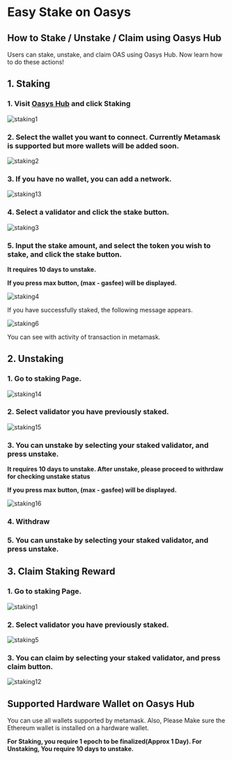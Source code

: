 # Easy Stake on Oasys


## How to Stake / Unstake / Claim using Oasys Hub

Users can stake, unstake, and claim OAS using Oasys Hub. Now learn how to do these actions!


## 1. Staking

### 1. Visit [Oasys Hub](https://hub.oasys.games/) and click Staking

![staking1](/img/docs/techdocs/oasys-hub/staking_page.png)

### 2. Select the wallet you want to connect. Currently Metamask is supported but more wallets will be added soon.

![staking2](/img/docs/techdocs/oasys-hub/switch_network.png)

### 3. If you have no wallet, you can add a network.

![staking13](/img/docs/techdocs/oasys-hub/add_network.png)

### 4. Select a validator and click the stake button.

![staking3](/img/docs/techdocs/oasys-hub/staking_stake.png)

### 5. Input the stake amount, and select the token you wish to stake, and click the stake button.

**It requires 10 days to unstake.**

**If you press max button, (max - gasfee) will be displayed.**

![staking4](/img/docs/techdocs/oasys-hub/stake.png)

If you have successfully staked, the following message appears.

![staking6](/img/docs/techdocs/oasys-hub/success.png)

You can see with activity of transaction in metamask.

## 2. Unstaking

### 1. Go to staking Page.

![staking14](/img/docs/techdocs/oasys-hub/staking_page.png)

### 2. Select validator you have previously staked.

![staking15](/img/docs/techdocs/oasys-hub/staking_stake.png)

### 3. You can unstake by selecting your staked validator, and press unstake. 

**It requires 10 days to unstake. After unstake, please proceed to withrdaw for checking unstake status**

**If you press max button, (max - gasfee) will be displayed.**

![staking16](/img/docs/techdocs/oasys-hub/unstake.png)

### 4. Withdraw 

### 5. You can unstake by selecting your staked validator, and press unstake. 




## 3. Claim Staking Reward 

### 1. Go to staking Page.

![staking1](/img/docs/techdocs/oasys-hub/staking_page.png)

### 2. Select validator you have previously staked.

![staking5](/img/docs/techdocs/oasys-hub/staking_stake.png)

### 3. You can claim by selecting your staked validator, and press claim button. 

![staking12](/img/docs/techdocs/oasys-hub/claim.png)

## Supported Hardware Wallet on Oasys Hub

You can use all wallets supported by metamask. Also, Please Make sure the Ethereum wallet is installed on a hardware wallet.

**For Staking, you require 1 epoch to be finalized(Approx 1 Day). For Unstaking, You require 10 days to unstake.**
